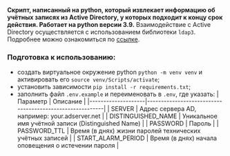 **Скрипт, написанный на python, который извлекает информацию об учётных записях из Active Directory, у которых подходит к концу срок действия. Работает на python версии 3.9.** 
Взаимодействие с Active Directory осуществляется с использованием библиотеки `ldap3`. Подробнее можно ознакомиться по [ссылке](https://ldap3.readthedocs.io/en/latest/index.html).
### Подготовка к использованию:
* cоздать виртуальное окружение python `python -m venv venv` и активировать его `source venv/Scripts/activate`;
* установить зависимости `pip install -r requirements.txt`;
* заполнить файл `.env.example` и переименовать в `.env`, где указать:
    | Параметр           | Описание                                                 |
    |--------------------|----------------------------------------------------------|
    | SERVER             | Адрес сервера AD, например: your.adserver.net            |
    | DISTINGUISHED_NAME | Уникальное имя учётной записи (Distinguished Name)       |
    | PASSWORD           | Пароль                                                   |
    | PASSWORD_TTL       | Время (в днях) жизни паролей технических учётных записей |
    | START_ALARM_PERIOD | Время (в днях) начала оповещения о истечении пароля      |